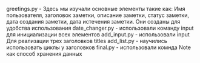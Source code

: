 greetings.py - Здесь мы изучали основные элементы такие как: Имя пользователя, заголовок заметки, описание заметки, статус заметки, дата создания заметки, дата истечения заметки. Они созданы для удобства использования
date_changer.py - использовали команду input для инициализации всех элементов
add_input.py - использовали input Для реализации трех заголовков titles
add_list.py - научились использовать циклы у заголовков
final.py - использовали комнда Note как способ хранения данных
